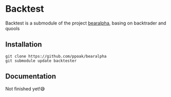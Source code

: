 # Backtest

Backtest is a submodule of the project [bearalpha](https://github.com/ppoak/bearalpha), basing on backtrader and quools

## Installation

```shell
git clone https://github.com/ppoak/bearalpha
git submodule update backtester
```

## Documentation

Not finished yet!😅
